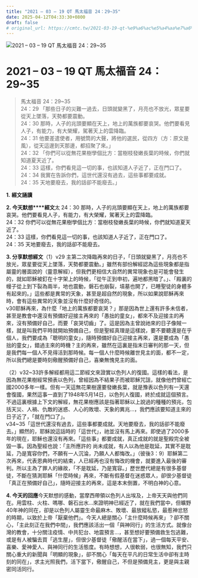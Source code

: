 ```yaml
---
title: "2021 – 03 – 19 QT 馬太福音 24：29~35"
date: 2025-04-12T04:33:30+0800
draft: false
# original_url: https://cmtc.tw/2021-03-19-qt-%e9%a6%ac%e5%a4%aa%e7%a6%8f%e9%9f%b3-24%ef%bc%9a2935
---
```


![2021 – 03 – 19 QT 馬太福音 24：29\~35](/images/qt.jpg   "2021 – 03 – 19 QT 馬太福音 24：29\~35")

# 2021 – 03 – 19 QT 馬太福音 24：29\~35

> 馬太福音 24：29\~35  
> 24：29 「那些日子的災難一過去，日頭就變黑了，月亮也不放光，眾星要從天上墜落，天勢都要震動。  
> 24：30 那時，人子的兆頭要顯在天上，地上的萬族都要哀哭。他們要看見人子，有能力，有大榮耀，駕著天上的雲降臨。  
> 24：31 他要差遣使者，用號筒的大聲，將他的選民，從四方（方：原文是風），從天這邊到天那邊，都招聚了來。」  
> 24：32 「你們可以從無花果樹學個比方：當樹枝發嫩長葉的時候，你們就知道夏天近了。  
> 24：33 這樣，你們看見這一切的事，也該知道人子近了，正在門口了。  
> 24：34 我實在告訴你們，這世代還沒有過去，這些事都要成就。  
> 24：35 天地要廢去，我的話卻不能廢去。」

**1.** **經文誦讀**

**2. 今天默想****經文**太 24：30 那時，人子的兆頭要顯在天上，地上的萬族都要哀哭。他們要看見人子，有能力，有大榮耀，駕著天上的雲降臨。  
24：32 你們可以從無花果樹學個比方：當樹枝發嫩長葉的時候，你們就知道夏天近了。  
24：33 這樣，你們看見這一切的事，也該知道人子近了，正在門口了。  
24：35 天地要廢去，我的話卻不能廢去。

**3. 分享默想經文**（1）v29 主第二次降臨再來的日子，「日頭就變黑了，月亮也不放光，眾星要從天上墜落，天勢都要震動。」雖然有部份解經認為這些現象都是指屬靈的層面說的（靈意解經），但我們更相信大自然的異常現象也是可能會發生的，就如耶穌被釘在十字架上的時候，「從午正到申初，遍地都黑暗了。」、「殿裏的幔子從上到下裂為兩半，地也震動，磐石也崩裂，墳墓也開了，已睡聖徒的身體多有起來的。」這些都是異常的天象，甚至是超自然的現象，所以如果說耶穌再來時，會有這些異常的天象並沒有什麼好奇怪的。  
v30耶穌再來，為什麼「地上的萬族都要哀哭？」那是因為世上還有許多未信者，甚至是教會中還沒有預備好迎接主再來的「愚拙的童女」，都來不及迎接主的再來，沒有預備好自己，而要「哀哭切齒」了。這是因為主曾說祂來的日子像賊一樣，就是叫我們平時就開始預備自己，但是聖經真理是這樣說，要不要聽還是在乎個人，我們要成為「聰明的童女」，隨時預備好自己迎接主再來，還是要成為「愚拙的童女」，錯過主來的時機？主的再來，雖然在這裏是指末日審判的那一天，但是我們每一個人不見得活到那時候。每一個人什麼時候離世見主的面，都不一定，所以我們總是要時刻儆醒預備好自己，喜樂無愧見主的面。

（2）v32\~33許多解經都用這二節經文來證實以色列人的復國。這樣的看法，是因為無花果樹經常預表以色列，曾經因為不結果子而被耶穌咒詛，就像他們曾經亡國2000多年一樣。但有一天這無花果樹還要發嫩長葉，就是豫表以色列有一天還會復國，果然這事一直到了1948年5月14日，以色列人復國，終於成就這個預言。不過這裏根據上下文的解經，無花果樹應該是指著耶穌以上說過的種種的預兆，包括天災、人禍、仇敵的迷惑、人心的敗壞、天象的異兆…，我們應該要知道主來的日子近了，「就在門口了」。  
v34\~35「這世代還沒有過去，這些事都要成就。天地要廢去，我的話卻不能廢去。」顯然的，耶穌說這話時的「這世代」，祂並沒有馬上再來。即使過了2000多年的現在，耶穌也還沒有再來。「這些事」都要成就，真正成就的就是聖殿完全被毀一事。因為聖經也說：「主所應許的 尚未成就，有人以為他是耽延，其實不是耽延，乃是寬容你們，不願有一人沉淪，乃願人人都悔改。」（彼後3：9）耶穌第二次再來，代表恩典時代的結束，人已經再也沒有悔改的機會，就要進入最後的審判。所以主為了罪人的緣故，「不是耽延，乃是寬容。」歷世歷代總是有很多基督徒，不斷在猜測耶穌「什麼時候」再來，不斷有假基督在迷惑眾人，卻很少基督徒「真正在預備好自己」，隨時迎接主的再來，這是本末倒置，不明白神的心意。

**4. 今天的回應**今天默想的感動，當摩西帶領以色列人出埃及，上帝天天與他們同在。用雲柱、火柱、嗎哪、磐石出水…來證明神已經近了，就在我們當中，但曠野40年神的同在，卻是以色列人屬靈生命最麻木、敗壞、最放縱私慾，最惹神忿怒的時期，以致於上帝「厭棄他們」。今天人總是關心「主什麼時候再來」？卻不關心，「主此刻正在我們中間」，我們應該活出一個「與神同行」的生活方式。就像台灣的教會，十分關注疫情、中共犯台、地震預言…，甚至想好要預備救生包逃難，或是有人被騙去買「逃生屋」，但很少基督徒「儆醒活在當下」，過一個每天平安、喜樂、愛神愛人、與神同行的生活態度。有時想想，人很軟弱，也很無知，我們只關心重大的新聞與「明顯的現象」，卻不關心「每天在平凡的日常生活中卻有主時刻的同在」，求主光照我們，活下當下，儆醒自己，不但是預備見主，更是與主親密同活同行。